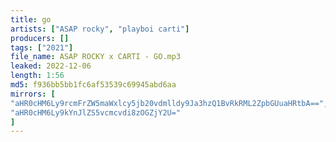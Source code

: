 ```yaml
---
title: go
artists: ["ASAP rocky", "playboi carti"]
producers: []
tags: ["2021"]
file_name: ASAP ROCKY x CARTI - GO.mp3
leaked: 2022-12-06
length: 1:56
md5: f936bb5bb1fc6af53539c69945abd6aa
mirrors: [
"aHR0cHM6Ly9rcmFrZW5maWxlcy5jb20vdmlldy9Ja3hzQ1BvRkRML2ZpbGUuaHRtbA==",
"aHR0cHM6Ly9kYnJlZS5vcmcvdi8zOGZjY2U="
]
---
```

